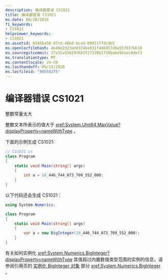 ```yaml
---
description: 编译器错误 CS1021
title: 编译器错误 CS1021
ms.date: 08/20/2018
f1_keywords:
- CS1021
helpviewer_keywords:
- CS1021
ms.assetid: 0346ba58-d7cd-40bd-bcad-b90117fdc9b5
ms.openlocfilehash: 4e40e2323add374be031f4d8957d6e557637bb10
ms.sourcegitcommit: 27a15a55019f6b5f2733961738babe94aec0def3
ms.translationtype: MT
ms.contentlocale: zh-CN
ms.lasthandoff: 09/15/2020
ms.locfileid: "90554275"
---
```

# <a name="compiler-error-cs1021"></a>编译器错误 CS1021

整数常量太大  
  
整数文本所表示的值大于 <xref:System.UInt64.MaxValue?displayProperty=nameWithType> 。  
  
下面的示例生成 CS1021:  

```csharp
// CS1021.cs  
class Program
{
    static void Main(string[] args)
    {
        int a = 18_446_744_073_709_552_000;
    }
}  
```

以下代码还会生成 CS1021：

```csharp
using System.Numerics;

class Program
{
    static void Main(string[] args)
    {
        var a = new BigInteger(18_446_744_073_709_552_000);
    }
}
```

有关如何实例化 <xref:System.Numerics.BigInteger?displayProperty=nameWithType> 其值超过内置数值类型范围的实例的信息，请参阅引用页的 [实例化 BigInteger 对象](/dotnet/api/System.Numerics.BigInteger#instantiating-a-biginteger-object) 部分  <xref:System.Numerics.BigInteger> 。
